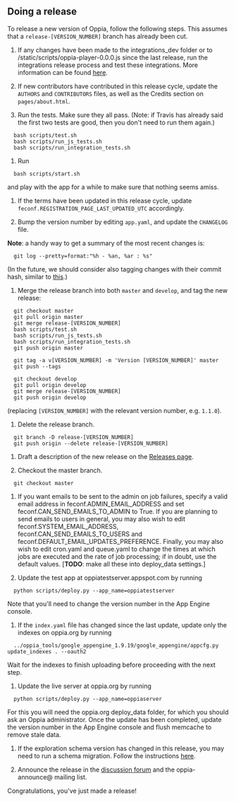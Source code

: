 ## Doing a release

To release a new version of Oppia, follow the following steps. This assumes that a `release-[VERSION_NUMBER]` branch has already been cut.

1. If any changes have been made to the integrations\_dev folder or to /static/scripts/oppia-player-0.0.0.js since the last release, run the integrations release process and test these integrations. More information can be found [here](https://github.com/oppia/oppia/tree/master/integrations_dev/build_new_release.py).

1. If new contributors have contributed in this release cycle, update the `AUTHORS` and `CONTRIBUTORS` files, as well as the Credits section on `pages/about.html`.

1. Run the tests. Make sure they all pass. (Note: if Travis has already said the first two tests are good, then you don't need to run them again.)

  ```
    bash scripts/test.sh
    bash scripts/run_js_tests.sh
    bash scripts/run_integration_tests.sh
  ```

1. Run

  ```
    bash scripts/start.sh
  ```

  and play with the app for a while to make sure that nothing seems amiss.

1. If the terms have been updated in this release cycle, update `feconf.REGISTRATION_PAGE_LAST_UPDATED_UTC` accordingly.

1. Bump the version number by editing `app.yaml`, and update the `CHANGELOG` file.

  **Note**: a handy way to get a summary of the most recent changes is:

  ```
    git log --pretty=format:"%h - %an, %ar : %s"
  ```

  (In the future, we should consider also tagging changes with their commit hash, similar to [this](https://github.com/angular/angular.js/blob/master/CHANGELOG.md).)

1. Merge the release branch into both `master` and `develop`, and tag the new release:

  ```
    git checkout master
    git pull origin master
    git merge release-[VERSION_NUMBER]
    bash scripts/test.sh
    bash scripts/run_js_tests.sh
    bash scripts/run_integration_tests.sh
    git push origin master

    git tag -a v[VERSION_NUMBER] -m 'Version [VERSION_NUMBER]' master
    git push --tags

    git checkout develop
    git pull origin develop
    git merge release-[VERSION_NUMBER]
    git push origin develop
  ```

  (replacing `[VERSION_NUMBER]` with the relevant version number, e.g. `1.1.0`).

1. Delete the release branch.

  ```
    git branch -D release-[VERSION_NUMBER]
    git push origin --delete release-[VERSION_NUMBER]
  ```

1. Draft a description of the new release on the [Releases page](https://github.com/oppia/oppia/releases/new).

1. Checkout the master branch.

  ```
    git checkout master
  ```

1. If you want emails to be sent to the admin on job failures, specify a valid email address in feconf.ADMIN\_EMAIL\_ADDRESS and set feconf.CAN\_SEND\_EMAILS\_TO\_ADMIN to True. If you are planning to send emails to users in general, you may also wish to edit feconf.SYSTEM\_EMAIL\_ADDRESS, feconf.CAN\_SEND\_EMAILS\_TO\_USERS and feconf.DEFAULT\_EMAIL\_UPDATES\_PREFERENCE. Finally, you may also wish to edit cron.yaml and queue.yaml to change the times at which jobs are executed and the rate of job processing; if in doubt, use the default values. [**TODO**: make all these into deploy\_data settings.]

1. Update the test app at oppiatestserver.appspot.com by running

  ```
    python scripts/deploy.py --app_name=oppiatestserver
  ```

  Note that you'll need to change the version number in the App Engine console.

1. If the `index.yaml` file has changed since the last update, update only the indexes on oppia.org by running

  ```
    ../oppia_tools/google_appengine_1.9.19/google_appengine/appcfg.py update_indexes . --oauth2
  ```

  Wait for the indexes to finish uploading before proceeding with the next step.

1. Update the live server at oppia.org by running

  ```
    python scripts/deploy.py --app_name=oppiaserver
  ```

  For this you will need the oppia.org deploy\_data folder, for which you should ask an Oppia administrator. Once the update has been completed, update the version number in the App Engine console and flush memcache to remove stale data.

1. If the exploration schema version has changed in this release, you may need to run a schema migration. Follow the instructions [here](https://github.com/oppia/oppia/wiki/Migration-Instructions).

1. Announce the release in the [discussion forum](https://groups.google.com/forum/?fromgroups#!aboutgroup/oppia) and the oppia-announce@ mailing list.

Congratulations, you've just made a release!
